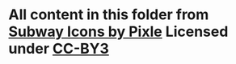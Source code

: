 
# All content in this folder from [Subway Icons by Pixle](http://subway.pixle.pl/rim/) Licensed under [CC-BY3](http://creativecommons.org/licenses/by/3.0/)